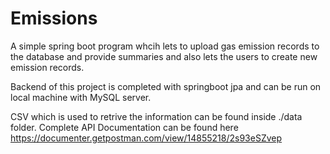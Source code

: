# Emissions
A simple spring boot program whcih lets to upload gas emission records to the database and provide summaries and also lets the users to create new emission records.

Backend of this project is completed with springboot jpa and can be run on local machine with MySQL server.

CSV which is used to retrive the information can be found inside ./data folder. 
Complete API Documentation can be found here https://documenter.getpostman.com/view/14855218/2s93eSZvep
